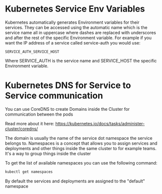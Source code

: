 # Kubernetes Service Env Variables

Kubernetes automatically generates Environment variables for their services. 
They can be accessed using the automatic name which is the service name all in uppercase where dashes are replaced with underscores and after the rest of the specific Environment variable. 
For example if you want the IP address of a service called service-auth you would use:
```
SERVICE_AUTH_SERVICE_HOST
```
Where SERVICE_AUTH is the service name and SERVICE_HOST the specific Environment variable.

# Kubernetes DNS for Service to Service communication

You can use CoreDNS to create Domains inside the Cluster for communication between the pods

Read more about it here: https://kubernetes.io/docs/tasks/administer-cluster/coredns/

The domain is usually the name of the service dot namespace the service belongs to. 
Namespaces is a concept that allows you to assign services and deployments and other things inside the same cluster to for example teams. It's a way to group things inside the cluster

To get the list of available namespaces you can use the following command:
```sh
kubectl get namespaces
```

By default the services and deployments are assigned to the "default" namespace